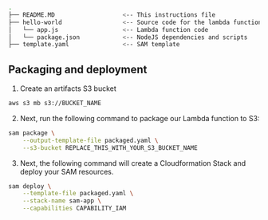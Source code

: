 ```bash
.
├── README.MD                   <-- This instructions file
├── hello-world                 <-- Source code for the lambda function
│   └── app.js                  <-- Lambda function code
│   └── package.json            <-- NodeJS dependencies and scripts
├── template.yaml               <-- SAM template
```

## Packaging and deployment

1. Create an artifacts S3 bucket

```bash
aws s3 mb s3://BUCKET_NAME
```

2. Next, run the following command to package our Lambda function to S3:

```bash
sam package \
    --output-template-file packaged.yaml \
    --s3-bucket REPLACE_THIS_WITH_YOUR_S3_BUCKET_NAME
```

3. Next, the following command will create a Cloudformation Stack and deploy your SAM resources.

```bash
sam deploy \
    --template-file packaged.yaml \
    --stack-name sam-app \
    --capabilities CAPABILITY_IAM
```